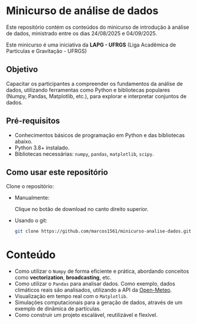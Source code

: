 # Minicurso de análise de dados
Este repositório contém os conteúdos do minicurso de introdução à análise de dados, ministrado entre os dias 24/08/2025 e 04/09/2025. 

Este minicurso é uma iniciativa da **LAPG - UFRGS** (Liga Acadêmica de Partículas e Gravitação - UFRGS)

## Objetivo
Capacitar os participantes a compreender os fundamentos da análise de dados, utilizando ferramentas como Python e bibliotecas populares (Numpy, Pandas, Matplotlib, etc.), para explorar e interpretar conjuntos de dados.


## Pré-requisitos
- Conhecimentos básicos de programação em Python e das bibliotecas abaixo.
- Python 3.8+ instalado.
- Bibliotecas necessárias: `numpy`, `pandas`, `matplotlib`, `scipy`.

## Como usar este repositório
Clone o repositório:
- Manualmente:

    Clique no botão de download no canto direito superior.

- Usando o git:

    ```bash
    git clone https://github.com/marcos1561/minicurso-analise-dados.git
    ```

# Conteúdo
- Como utilizar o `Numpy` de forma eficiente e prática, abordando conceitos como __vectorization__, __broadcasting__, etc.
- Como utilizar o `Pandas` para analisar dados. Como exemplo, dados climáticos reais são analisados, utilizando a API da [Open-Meteo](https://open-meteo.com/).
- Visualização em tempo real com o `Matplotlib`.
- Simulações computacionais para a geração de dados, através de um exemplo de dinâmica de partículas.
- Como construir um projeto escalável, reutilizável e flexível.
